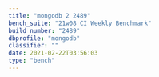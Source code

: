```yaml
---
title: "mongodb 2 2489"
bench_suite: "21w08 CI Weekly Benchmark"
build_number: "2489"
dbprofile: "mongodb"
classifier: ""
date: 2021-02-22T03:56:03
type: "bench"
---
```

